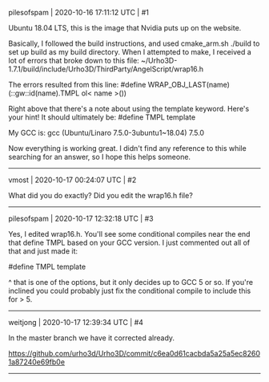 pilesofspam | 2020-10-16 17:11:12 UTC | #1

Ubuntu 18.04 LTS, this is the image that Nvidia puts up on the website.

Basically, I followed the build instructions, and used cmake_arm.sh ./build to set up build as my build directory.  When I attempted to make, I received a lot of errors that broke down to this file:
~/Urho3D-1.7.1/build/include/Urho3D/ThirdParty/AngelScript/wrap16.h

The errors resulted from this line:
#define WRAP_OBJ_LAST(name)       (::gw::id(name).TMPL ol< name >())

Right above that there's a note about using the template keyword.  Here's your hint!  It should ultimately be:
#define TMPL template

My GCC is:
gcc (Ubuntu/Linaro 7.5.0-3ubuntu1~18.04) 7.5.0

Now everything is working great.  I didn't find any reference to this while searching for an answer, so I hope this helps someone.

-------------------------

vmost | 2020-10-17 00:24:07 UTC | #2

What did you do exactly? Did you edit the wrap16.h file?

-------------------------

pilesofspam | 2020-10-17 12:32:18 UTC | #3

Yes, I edited wrap16.h.   You'll see some conditional compiles near the end that define TMPL based on your GCC version.  I just commented out all of that and just made it:

#define TMPL template

^ that is one of the options, but it only decides up to GCC 5 or so.  If you're inclined you could probably just fix the conditional compile to include this for > 5.

-------------------------

weitjong | 2020-10-17 12:39:34 UTC | #4

In the master branch we have it corrected already. 

https://github.com/urho3d/Urho3D/commit/c6ea0d61cacbda5a25a5ec82601a87240e69fb0e

-------------------------

